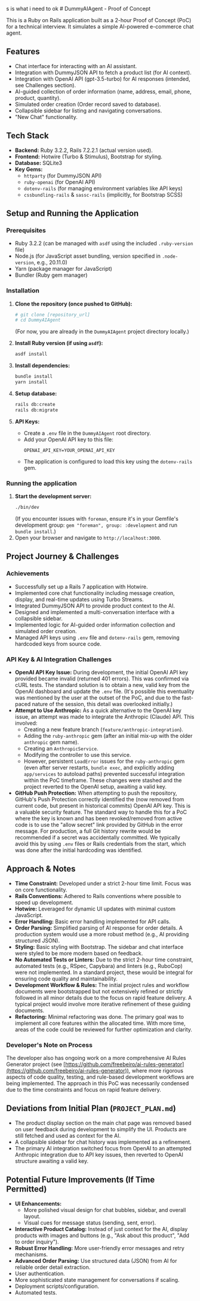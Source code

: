 s is what i need to ok # DummyAIAgent - Proof of Concept

This is a Ruby on Rails application built as a 2-hour Proof of Concept (PoC) for a technical interview. It simulates a simple AI-powered e-commerce chat agent.

## Features
*   Chat interface for interacting with an AI assistant.
*   Integration with DummyJSON API to fetch a product list (for AI context).
*   Integration with OpenAI API (gpt-3.5-turbo) for AI responses (intended, see Challenges section).
*   AI-guided collection of order information (name, address, email, phone, product, quantity).
*   Simulated order creation (Order record saved to database).
*   Collapsible sidebar for listing and navigating conversations.
*   "New Chat" functionality.

## Tech Stack
*   **Backend:** Ruby 3.2.2, Rails 7.2.2.1 (actual version used).
*   **Frontend:** Hotwire (Turbo & Stimulus), Bootstrap for styling.
*   **Database:** SQLite3
*   **Key Gems:**
    *   `httparty` (for DummyJSON API)
    *   `ruby-openai` (for OpenAI API)
    *   `dotenv-rails` (for managing environment variables like API keys)
    *   `cssbundling-rails` & `sassc-rails` (implicitly, for Bootstrap SCSS)

## Setup and Running the Application

### Prerequisites
*   Ruby 3.2.2 (can be managed with `asdf` using the included `.ruby-version` file)
*   Node.js (for JavaScript asset bundling, version specified in `.node-version`, e.g., 20.11.0)
*   Yarn (package manager for JavaScript)
*   Bundler (Ruby gem manager)

### Installation
1.  **Clone the repository (once pushed to GitHub):**
    ```bash
    # git clone [repository_url]
    # cd DummyAIAgent
    ```
    (For now, you are already in the `DummyAIAgent` project directory locally.)

2.  **Install Ruby version (if using `asdf`):**
    ```bash
    asdf install
    ```

3.  **Install dependencies:**
    ```bash
    bundle install
    yarn install
    ```

4.  **Setup database:**
    ```bash
    rails db:create
    rails db:migrate
    ```

5.  **API Keys:**
    *   Create a `.env` file in the `DummyAIAgent` root directory.
    *   Add your OpenAI API key to this file:
        ```env
        OPENAI_API_KEY=YOUR_OPENAI_API_KEY
        ```
    *   The application is configured to load this key using the `dotenv-rails` gem.

### Running the application
1.  **Start the development server:**
    ```bash
    ./bin/dev
    ```
    (If you encounter issues with `foreman`, ensure it's in your Gemfile's development group: `gem "foreman", group: :development` and run `bundle install`.)
2.  Open your browser and navigate to `http://localhost:3000`.

## Project Journey & Challenges

### Achievements
*   Successfully set up a Rails 7 application with Hotwire.
*   Implemented core chat functionality including message creation, display, and real-time updates using Turbo Streams.
*   Integrated DummyJSON API to provide product context to the AI.
*   Designed and implemented a multi-conversation interface with a collapsible sidebar.
*   Implemented logic for AI-guided order information collection and simulated order creation.
*   Managed API keys using `.env` file and `dotenv-rails` gem, removing hardcoded keys from source code.

### API Key & AI Integration Challenges
*   **OpenAI API Key Issue:** During development, the initial OpenAI API key provided became invalid (returned 401 errors). This was confirmed via cURL tests. The standard solution is to obtain a new, valid key from the OpenAI dashboard and update the `.env` file. (It's possible this eventuality was mentioned by the user at the outset of the PoC, and due to the fast-paced nature of the session, this detail was overlooked initially.)
*   **Attempt to Use Anthropic:** As a quick alternative to the OpenAI key issue, an attempt was made to integrate the Anthropic (Claude) API. This involved:
    *   Creating a new feature branch (`feature/anthropic-integration`).
    *   Adding the `ruby-anthropic` gem (after an initial mix-up with the older `anthropic` gem name).
    *   Creating an `AnthropicService`.
    *   Modifying the controller to use this service.
    *   However, persistent `LoadError` issues for the `ruby-anthropic` gem (even after server restarts, `bundle exec`, and explicitly adding `app/services` to autoload paths) prevented successful integration within the PoC timeframe. These changes were stashed and the project reverted to the OpenAI setup, awaiting a valid key.
*   **GitHub Push Protection:** When attempting to push the repository, GitHub's Push Protection correctly identified the (now removed from current code, but present in historical commits) OpenAI API key. This is a valuable security feature. The standard way to handle this for a PoC where the key is known and has been revoked/removed from active code is to use the "allow secret" link provided by GitHub in the error message. For production, a full Git history rewrite would be recommended if a secret was accidentally committed. We typically avoid this by using `.env` files or Rails credentials from the start, which was done after the initial hardcoding was identified.

## Approach & Notes
*   **Time Constraint:** Developed under a strict 2-hour time limit. Focus was on core functionality.
*   **Rails Conventions:** Adhered to Rails conventions where possible to speed up development.
*   **Hotwire:** Leveraged for dynamic UI updates with minimal custom JavaScript.
*   **Error Handling:** Basic error handling implemented for API calls.
*   **Order Parsing:** Simplified parsing of AI response for order details. A production system would use a more robust method (e.g., AI providing structured JSON).
*   **Styling:** Basic styling with Bootstrap. The sidebar and chat interface were styled to be more modern based on feedback.
*   **No Automated Tests or Linters:** Due to the strict 2-hour time constraint, automated tests (e.g., RSpec, Capybara) and linters (e.g., RuboCop) were not implemented. In a standard project, these would be integral for ensuring code quality and maintainability.
*   **Development Workflow & Rules:** The initial project rules and workflow documents were bootstrapped but not extensively refined or strictly followed in all minor details due to the focus on rapid feature delivery. A typical project would involve more iterative refinement of these guiding documents.
*   **Refactoring:** Minimal refactoring was done. The primary goal was to implement all core features within the allocated time. With more time, areas of the code could be reviewed for further optimization and clarity.

### Developer's Note on Process
The developer also has ongoing work on a more comprehensive AI Rules Generator project (see [https://github.com/freebeiro/ai-rules-generator](https://github.com/freebeiro/ai-rules-generator)), where more rigorous aspects of code quality, testing, and rule-based development workflows are being implemented. The approach in this PoC was necessarily condensed due to the time constraints and focus on rapid feature delivery.

## Deviations from Initial Plan (`PROJECT_PLAN.md`)
*   The product display section on the main chat page was removed based on user feedback during development to simplify the UI. Products are still fetched and used as context for the AI.
*   A collapsible sidebar for chat history was implemented as a refinement.
*   The primary AI integration switched focus from OpenAI to an attempted Anthropic integration due to API key issues, then reverted to OpenAI structure awaiting a valid key.

## Potential Future Improvements (If Time Permitted)
*   **UI Enhancements:**
    *   More polished visual design for chat bubbles, sidebar, and overall layout.
    *   Visual cues for message status (sending, sent, error).
*   **Interactive Product Catalog:** Instead of just context for the AI, display products with images and buttons (e.g., "Ask about this product", "Add to order inquiry").
*   **Robust Error Handling:** More user-friendly error messages and retry mechanisms.
*   **Advanced Order Parsing:** Use structured data (JSON) from AI for reliable order detail extraction.
*   User authentication.
*   More sophisticated state management for conversations if scaling.
*   Deployment scripts/configuration.
*   Automated tests.
